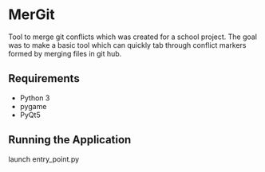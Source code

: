 # MerGit
Tool to merge git conflicts which was created for a school project. The goal was to make a basic tool which can quickly tab through conflict markers formed by merging files in git hub.

## Requirements
- Python 3
- pygame
- PyQt5

## Running the Application
launch entry_point.py
